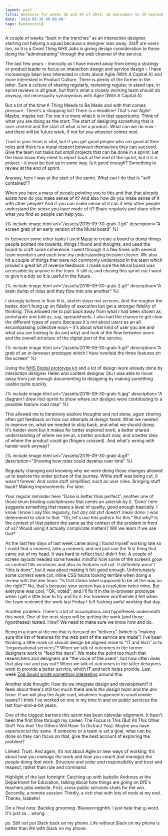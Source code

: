 ```yaml
---
layout: post
title: Weeknote for weeks 38 and 39 of 2019, 16 September to 29 September
date: '2019-09-30 09:00:00'
tags: [weeknotes]
---
```

A couple of weeks “back in the trenches” as an interaction designer, starting out helping a squad because a designer was away. Staff are users too, so it is a Good Thing *NHS Jobs* is giving design consideration to those doing the “administrating” through the web channel of the service.

The last few years – ironically as I have moved away from being a strategy or product leader to focus on interaction design and service design – I have increasingly been less interested in chats about Agile (With A Capital A) and more interested in Product Culture. There is plenty of the former in the latter. Sure a culture of sharing regularly, reviewing regular, in stand ups, in sprint reviews is all great, but that's what a closely working team should do anyway, not necessarily synonymous with Agile (With A Capital A).

But a lot of the time A Thing Meeds to Be Made and with that comes pressure. There's a shopping list! There is a deadline! That's not Agile! Maybe, maybe not. For me it is more what it is in that opportunity. Think of what you are doing as the start: The start of designing something that is user centred and the start of what is be a product. What can we do now – and there will be future work, if not for you whoever comes next.

Trust in your team is vital, but if you get good people who are good at their roles and there is a mutal respect between themselves they can succeed. Give the team not tasks but *small* projects that can be done in a sprint. Let the team know they need to report back at the end of the sprint, but it is _a project_ – it must be tied up in some way. Is it good enough? Something to review at the end of sprint.

Anyway, here I was at the start of the sprint. What can I do that is "self contained"?

When you have a mass of people pointing you to this and that that already exists how do you make sense of it? And also how do you make sense of it with other people? And if you can make sense of it can it help other people understand the sense you have made of it? Share regularly and share often what you find so people can help you.

{% include image.html url="/assets/2019-09-30-grab-1.gif" description="A screen grab of an early version of the Mural board" %}

In-between some other tasks I used [Mural](https://mural.co) to create a board to dump things people pointed me towards, things I found and thoughts, and used the board to craft some coherence. I went through it a few times with several team members and each time my understanding became clearer. We also hit a couple of things that were not commonly understood in the team which proved a great bit of reverse feedback. I made sure the Mural board was accessible by anyone in the team. It still is, and closing this sprint out I want to give it a tidy so it is useful in the future.

{% include image.html url="/assets/2019-09-30-grab-2.gif" description="A brain dump of roles and they flow into one another" %}

I strongly believe in flow first, sketch steps not screens. And the rougher the better, don't hung up on fidelity of execution but get a stronger fidelity of thinking. This allowed me to pull back away from what I had been shown as prototypes and told as, say, spreadsheets. I also had the chance to get clear the different types of users (because it's not about _users_ as an all encompassing collective noun – it's about what kind of user you are and what you are looking to do and why) and look at the flow between users and the overall structure of the digital part of the service.

{% include image.html url="/assets/2019-09-30-grab-3.gif" description="A grab of an in-browser prototype which I have overlaid the three features on the screen" %}

Using the [NHS Digital prototype kit](https://beta.nhs.uk/service-manual/prototyping-tools) and a lot of design work already done by interaction designer Helen and content designer Stu I was able to move away from just enough documenting to designing by making something usable quite quickly.

{% include image.html url="/assets/2019-09-30-grab-5.jpg" description="A diagram I drew mid-sprint to show where our designs were contributing to a possible feature road map" %}

This allowed me to iteratively explore thoughts and not alone, again sharing often got feedback on how our attempts at design fared: What we needed to improve on, what we needed to strip back, and what we should dump. It's harder work but it makes for better explored work, a better shared understanding of where we are at, a better product now, and a better idea of where the product could go (fingers crossed). And what's wrong with harder work anyway?

{% include image.html url="/assets/2019-09-30-grab-4.gif" description="Showing how roles could develop over time" %}

Regularly changing and knowing why we were doing those changes allowed us to explore the wider picture of the journey. While stuff was being cut, it wasn't forever. And some stuff simplified, such as user roles. Bringing stuff back? Making improvements. For later.

Your regular reminder here “Done is better than perfect”, another one of those drum beating catchphrases that needs an asterisk by it. ‘Done’ here suggests something that meets a level of quality, good enough basically. I know I know I say this regularly, but *any old shit* doesn’t mean *done*. I was determined to stick to that. "Oh, let's use this pattern for this." But why? Is the context of that pattern the same as the context of the problem in front of us? Would using it actually complicate matters? Will we learn if we use that?

As the last few days of last week came along I found myself working late so I could find a moment, take a moment, and not just use the first thing that came out of my head. It was hard to reflect but I didn't fret. A couple of screen layouts needed some tweaks mindful how some of the screens grow as content fills increases and also as features roll out. It definitely wasn't "this is done", but it was about making it felt good enough. Unfortunately some corners were cut, inline CSS hacks looking terrible when doing a review with the dev team. "Is that status label supposed to be all the way on the right?" No, that's because your screen has a resolution twice mine. But everyone was cool, "OK, noted", and I'll fix it in the in-browser prototype when I get a little time to try and fix it. For however worthwhile it felt when the team reviewed the work last Friday I felt fucking awful working that day.

Another problem: There's a lot of assumptions and hypotheses underneath this work. One of the next steps will be getting the work (and those hypotheses) tested. How? We need to make sure we know how and do.

Being in a team at the mo that is focused on “delivery” (which is “making sure this list of features for the web part of the service are made”) I’ve been thinking a little more on should design be aligned more to “IT and tech” or to “organisational services”? When we talk of outcomes in the former designers work to “feed the devs”. We make the point too much that researchers and designers are ”the voice of the users”, but how often does that play out and pay out? When we talk of outcomes in the latter designers work to provide a better service, which IT and tech helps provide. Last week [Zoe Gould wrote something interesting](https://www.zoeonthego.org/2019/09/25/thomas-cook-and-how-not-to-go-digital/) around this.

Another side thought: How do we integrate design and development? It feels about there's still too much there are/is _the design team_ and _the dev team_. If we will play the Agile card, whatever happened to small nimble teams? I think I've worked on one in my time in and on public services the last four-and-a-bit years.

One of the biggest barriers this sprint has been calendar alignment. It hasn't been the first time through my career. The Focus Is This (But All This Other Stuff You And The Others Will Have To Distract You). Maybe you have experienced the same. If someone or a team is set a goal, what can be done so they can focus on that, give the best account of exploring the problem?

Linked: Trust. And again, it’s not about Agile or new ways of working. It’s about how you _manage the work_ and _how you coach (not manage) the people doing that work_. Structure and order and responsibility and trust and respect, rather than rule and command.

Highlight of the last fortnight: Catching up with Isabelle Andrews at the Department for Education, talking about how things are going on DfE's teachers jobs website. First, cross public services chats for the win. Secondly, a remote session. Thirdly, a rich chat with lots of nods at my end. Thanks, Isabelle!

On a final note: Backlog _grooming_. Blueeerrrgghhh. I just hate that g-word. It's just so... wrong.

ps. Still not put Slack back on my phone. Life without Slack on my phone is better than life with Slack on my phone.
